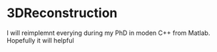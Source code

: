 # 3DReconstruction
 I will reimplemnt everying during my PhD in moden C++ from Matlab. Hopefully it will helpful
